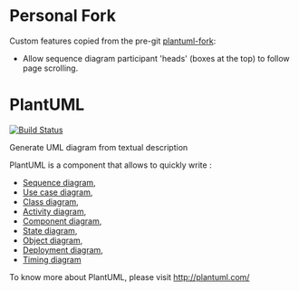 Personal Fork
=============

Custom features copied from the pre-git [plantuml-fork](https://github.com/wcurrie/plantuml-fork):

* Allow sequence diagram participant 'heads' (boxes at the top) to follow page scrolling.

PlantUML
========
[![Build Status](https://travis-ci.org/plantuml/plantuml.png?branch=master)](https://travis-ci.org/plantuml/plantuml)

Generate UML diagram from textual description

PlantUML is a component that allows to quickly write :

 * [Sequence diagram](http://plantuml.com/sequence-diagram),
 * [Use case diagram](http://plantuml.com/use-case-diagram),
 * [Class diagram](http://plantuml.com/class-diagram),
 * [Activity diagram](http://plantuml.com/activity-diagram-beta),
 * [Component diagram](http://plantuml.com/component-diagram),
 * [State diagram](http://plantuml.com/state-diagram),
 * [Object diagram](http://plantuml.com/object-diagram),
 * [Deployment diagram](http://plantuml.com/deployment-diagram),
 * [Timing diagram](http://plantuml.com/timing-diagram)

To know more about PlantUML, please visit http://plantuml.com/
